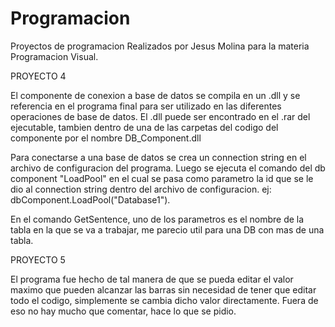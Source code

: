 # Programacion
Proyectos de programacion Realizados por Jesus Molina para la materia Programacion Visual.


PROYECTO 4

El componente de conexion a base de datos se compila en un .dll y se referencia en el programa final para ser utilizado en las diferentes operaciones de base de datos. El .dll puede ser encontrado en el .rar del ejecutable, tambien dentro de una de las carpetas del codigo del componente por el nombre DB_Component.dll

Para conectarse a una base de datos se crea un connection string en el archivo de configuracion del programa. Luego se ejecuta el comando del db component "LoadPool" en el cual se pasa como parametro la id que se le dio al connection string dentro del archivo de configuracion. ej: dbComponent.LoadPool("Database1").

En el comando GetSentence, uno de los parametros es el nombre de la tabla en la que se va a trabajar, me parecio util para una DB con mas de una tabla.


PROYECTO 5

El programa fue hecho de tal manera de que se pueda editar el valor maximo que pueden alcanzar las barras sin necesidad de tener que editar todo el codigo, simplemente se cambia dicho valor directamente. Fuera de eso no hay mucho que comentar, hace lo que se pidio.
